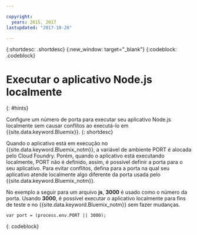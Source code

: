 ```yaml
---

copyright:
  years: 2015, 2017
lastupdated: "2017-10-26"

---
```


{:shortdesc: .shortdesc}
{:new_window: target="_blank"}
{:codeblock: .codeblock}


# Executar o aplicativo Node.js localmente
{: #hints}

Configure um número de porta para executar seu aplicativo Node.js localmente sem causar conflitos ao executá-lo em
{{site.data.keyword.Bluemix}}.
{: shortdesc}

Quando o aplicativo está em execução no {{site.data.keyword.Bluemix_notm}}, a variável de ambiente PORT é alocada pelo
Cloud Foundry. Porém, quando o aplicativo está executando localmente, PORT não é definido, assim, é possível definir a porta para
o seu aplicativo. Para evitar conflitos, defina para a porta na qual seu aplicativo atende localmente algo diferente da porta usada pelo {{site.data.keyword.Bluemix_notm}}.

No exemplo a seguir para um arquivo **js**, **3000** é usado como o número da
porta. Usando **3000**, é possível executar o aplicativo localmente para fins de teste e no
{{site.data.keyword.Bluemix_notm}} sem fazer mudanças.

```
var port = (process.env.PORT || 3000);
```
{: codeblock}
